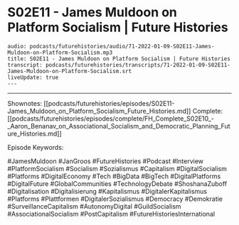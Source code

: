 # S02E11 - James Muldoon on Platform Socialism | Future Histories

```audio-note
audio: podcasts/futurehistories/audio/71-2022-01-09-S02E11-James-Muldoon-on-Platform-Socialism.mp3
title: S02E11 - James Muldoon on Platform Socialism | Future Histories
transcript: podcasts/futurehistories/transcripts/71-2022-01-09-S02E11-James-Muldoon-on-Platform-Socialism.srt
liveUpdate: true
---

```
---

Shownotes: [[podcasts/futurehistories/episodes/S02E11-James_Muldoon_on_Platform_Socialism_Future_Histories.md]]
Complete: [[podcasts/futurehistories/episodes/complete/FH_Complete_S02E10_-_Aaron_Benanav_on_Associational_Socialism_and_Democratic_Planning_Future_Histories.md]]


Episode Keywords:

#JamesMuldoon #JanGroos #FutureHistories #Podcast #Interview #PlatformSocialism #Socialism #Sozialismus #Capitalism #DigitalSocialism #Platforms #DigitalEconomy #Tech #BigData #BigTech #DigitalPlatforms #DigitalFuture #GlobalCommunities #TechnologyDebate #ShoshanaZuboff #Digitalisation #Digitalisierung #Kapitalismus #DigitalerKapitalismus #Platforms #Plattformen #DigitalerSozialismus #Democracy #Demokratie #SurveillanceCapitalism #AutonomyDigital #GuildSocialism #AssociationalSocialism #PostCapitalism #FutureHistoriesInternational
